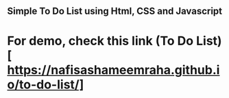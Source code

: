## Simple To Do List using Html, CSS and Javascript

# For demo, check this link (To Do List)[ https://nafisashameemraha.github.io/to-do-list/]
